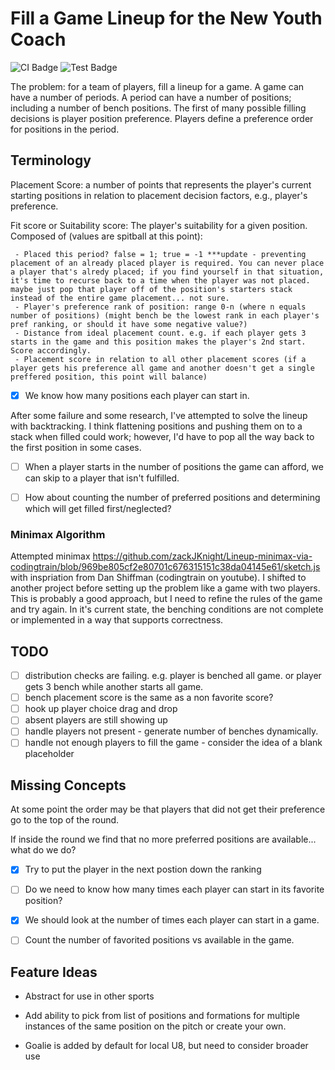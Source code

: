 # Fill a Game Lineup for the New Youth Coach

![CI Badge](https://img.shields.io/azure-devops/build/zacharyknight/ce6418bd-131f-4ad6-b014-b24d45714fde/5.svg?label=Azure%20Devops&style=flat) ![Test Badge](https://img.shields.io/azure-devops/tests/zacharyknight/Lineup.Coach/5.svg?style=flat)

The problem: for a team of players, fill a lineup for a game. A game can have a number of periods. A period can have a number of positions; including a number of bench positions. The first of many possible filling decisions is player position preference. Players define a preference order for positions in the period.

## Terminology

Placement Score: a number of points that represents the player's current starting positions in relation to placement decision factors, e.g., player's preference.

Fit score or Suitability score: The player's suitability for a given position. Composed of (values are spitball at this point):

     - Placed this period? false = 1; true = -1 ***update - preventing placement of an already placed player is required. You can never place a player that's alredy placed; if you find yourself in that situation, it's time to recurse back to a time when the player was not placed. maybe just pop that player off of the position's starters stack instead of the entire game placement... not sure.
     - Player's preference rank of position: range 0-n (where n equals number of positions) (might bench be the lowest rank in each player's pref ranking, or should it have some negative value?)
     - Distance from ideal placement count. e.g. if each player gets 3 starts in the game and this position makes the player's 2nd start. Score accordingly.
     - Placement score in relation to all other placement scores (if a player gets his preference all game and another doesn't get a single preffered position, this point will balance)

- [x] We know how many positions each player can start in. 

After some failure and some research, I've attempted to solve the lineup with backtracking. I think flattening positions and pushing them on to a stack when filled could work; however, I'd have to pop all the way back to the first position in some cases.

- [ ] When a player starts in the number of positions the game can afford, we can skip to a player that isn't fulfilled.

- [ ] How about counting the number of preferred positions and determining which will get filled first/neglected?

### Minimax Algorithm

Attempted minimax https://github.com/zackJKnight/Lineup-minimax-via-codingtrain/blob/969be805cf2e80701c676315151c38da04145e61/sketch.js with inspriation from Dan Shiffman (codingtrain on youtube). I shifted to another project before setting up the problem like a game with two players. This is probably a good approach, but I need to refine the rules of the game and try again. In it's current state, the benching conditions are not complete or implemented in a way that supports correctness.

## TODO

- [ ] distribution checks are failing. e.g. player is benched all game. or player gets 3 bench while another starts all game.
- [ ] bench placement score is the same as a non favorite score?
- [ ] hook up player choice drag and drop
- [ ] absent players are still showing up
- [ ] handle players not present - generate number of benches dynamically.
- [ ] handle not enough players to fill the game - consider the idea of a blank placeholder

## Missing Concepts

At some point the order may be that players that did not get their preference go to the top of the round.

If inside the round we find that no more preferred positions are available... what do we do?

- [x] Try to put the player in the next postion down the ranking

- [ ] Do we need to know how many times each player can start in its favorite position?

- [x] We should look at the number of times each player can start in a game.

- [ ] Count the number of favorited positions vs available in the game.

## Feature Ideas

- Abstract for use in other sports

- Add ability to pick from list of positions and formations for multiple instances of the same position on the pitch or create your own.

- Goalie is added by default for local U8, but need to consider broader use

